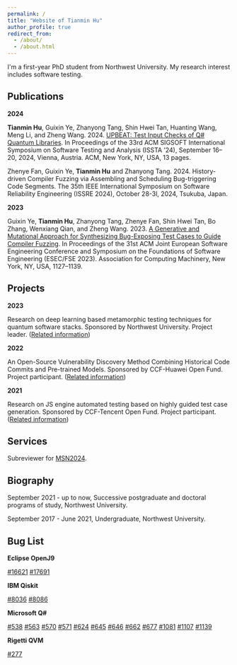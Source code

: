 ```yaml
---
permalink: /
title: "Website of Tianmin Hu"
author_profile: true
redirect_from: 
  - /about/
  - /about.html
---
```


I'm a first-year PhD student from Northwest University. My research interest includes software testing. 

## Publications

**2024**

**Tianmin Hu**, Guixin Ye, Zhanyong Tang, Shin Hwei Tan, Huanting Wang, Meng Li, and Zheng Wang. 2024. [UPBEAT: Test Input Checks of Q# Quantum Libraries](../files/issta24main-p424-p-45a796a548-80293-final.pdf). In Proceedings of the 33rd ACM SIGSOFT International Symposium on Software Testing and Analysis (ISSTA ’24), September 16–20, 2024, Vienna, Austria. ACM, New York, NY, USA, 13 pages. 

Zhenye Fan, Guixin Ye, **Tianmin Hu** and Zhanyong Tang. 2024. History-driven Compiler Fuzzing via Assembling and Scheduling Bug-triggering Code Segments. The 35th IEEE International Symposium on Software Reliability Engineering (ISSRE 2024), October 28-3l, 2024, Tsukuba, Japan. 

**2023**

Guixin Ye, **Tianmin Hu**, Zhanyong Tang, Zhenye Fan, Shin Hwei Tan, Bo Zhang, Wenxiang Qian, and Zheng Wang. 2023. [A Generative and Mutational Approach for Synthesizing Bug-Exposing Test Cases to Guide Compiler Fuzzing](../files/fse23main-p944-p-b0714b72a6-73634-final.pdf). In Proceedings of the 31st ACM Joint European Software Engineering Conference and Symposium on the Foundations of Software Engineering (ESEC/FSE 2023). Association for Computing Machinery, New York, NY, USA, 1127–1139.

## Projects

**2023**

Research on deep learning based metamorphic testing techniques for quantum software stacks. Sponsored by Northwest University. Project leader. ([Related information](https://yjs.nwu.edu.cn/info/1017/2847.htm))

**2022**

An Open-Source Vulnerability Discovery Method Combining Historical Code Commits and Pre-trained Models. Sponsored by CCF-Huawei Open Fund. Project participant. ([Related information](https://www.ccf.org.cn/Enterprise_Fund/News/hw/2022-07-01/835433.shtml))

**2021**

Research on JS engine automated testing based on highly guided test case generation. Sponsored by CCF-Tencent Open Fund. Project participant. ([Related information](https://www.ccf.org.cn/Collaboration/Enterprise_Fund/News/tx/2022-02-28/756316.shtml))

## Services

Subreviewer for [MSN2024](https://ieee-msn.org/2024/index.php).

## Biography

September 2021 - up to now, Successive postgraduate and doctoral programs of study, Northwest University.

September 2017 - June 2021, Undergraduate, Northwest University.

## Bug List

**Eclipse OpenJ9**

[\#16621](https://github.com/eclipse-openj9/openj9/issues/16621)
[\#17691](https://github.com/eclipse-openj9/openj9/issues/17691)

**IBM Qiskit**

[\#8036](https://github.com/Qiskit/qiskit/issues/8036)
[\#8086](https://github.com/Qiskit/qiskit/issues/8086)

**Microsoft Q\#**

[\#538](https://github.com/microsoft/QuantumLibraries/issues/538)
[\#563](https://github.com/microsoft/QuantumLibraries/issues/563)
[\#570](https://github.com/microsoft/QuantumLibraries/issues/570)
[\#571](https://github.com/microsoft/QuantumLibraries/issues/571)
[\#624](https://github.com/microsoft/QuantumLibraries/issues/624)
[\#645](https://github.com/microsoft/QuantumLibraries/issues/645)
[\#646](https://github.com/microsoft/QuantumLibraries/issues/646)
[\#662](https://github.com/microsoft/QuantumLibraries/issues/662)
[\#677](https://github.com/microsoft/QuantumLibraries/issues/677)
[\#1081](https://github.com/microsoft/qsharp-runtime/issues/1081#issuecomment-1518472023)
[\#1107](https://github.com/microsoft/qsharp-runtime/issues/1107)
[\#1139](https://github.com/microsoft/qsharp-runtime/issues/1139)

**Rigetti QVM**

[\#277](https://github.com/quil-lang/qvm/issues/277)